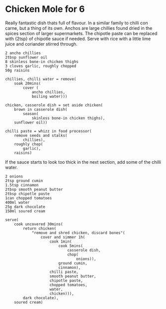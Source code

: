 Chicken Mole for 6
==================

Really fantastic dish thats full of flavour. In a similar family to chilli con carne, but a thing of its own. Anchos are large chillies found dried in the spices section of larger supermarkets. The chipotle paste can be replaced with {2tsp} of chipotle sauce if needed. Serve with rice with a little lime juice and coriander stirred through.

    2 ancho chillies
    2tbsp sunflower oil
    8 skinless bone-in chicken thighs
    3 cloves garlic, roughly chopped
    50g raisins

    chillies, chilli water = remove(
        soak 20mins(
            cover (
                ancho chillies,
                boiling water)))

    chicken, casserole dish = set aside chicken(
        brown in casserole dish(
            season(
                skinless bone-in chicken thighs),
        sunflower oil))

    chilli paste = whizz in food processor(
        remove seeds and stalks(
            chillies),
        roughly chop(
            garlic),
        raisins)

If the sauce starts to look too thick in the next section, add some of the chilli water.

    2 onions
    2tsp ground cumin
    1.5tsp cinnamon
    2tbsp smooth peanut butter
    2tbsp chipotle paste
    1can chopped tomatoes
    400ml water
    25g dark chocolate
    150ml soured cream

    serve(
        cook uncovered 30mins(
            return chicken(
                "remove and shred chicken, discard bones"(
                    cover and simmer 1h(
                        cook 1min(
                            cook 5mins(
                                casserole dish,
                                chop(
                                    onions)),
                            ground cumin,
                            cinnamon),
                        chilli paste,
                        smooth peanut butter,
                        chipotle paste,
                        chopped tomatoes,
                        water,
                        chicken))),
            dark chocolate),
        soured cream)
